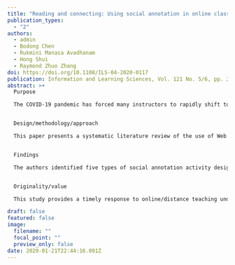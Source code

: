 ```yaml
---
title: "Reading and connecting: Using social annotation in online classes"
publication_types:
  - "2"
authors:
  - admin
  - Bodong Chen
  - Rukmini Manasa Avadhanam
  - Hong Shui
  - Raymond Zhuo Zhang
doi: https://doi.org/10.1108/ILS-04-2020-0117
publication: Information and Learning Sciences, Vol. 121 No. 5/6, pp. 261-271
abstract: >+
  Purpose

  The COVID-19 pandemic has forced many instructors to rapidly shift to online/distance teaching. With a narrow preparation window, many instructors are at a loss of strategies that are both effective in responding to the crisis and compatible with their professional practices. One urgent need in classrooms at all levels is to support social reading of course materials. To fulfill this need, this paper aims to present a systematic literature review on using Web annotation in K-12 and higher education to provide practical and evidence-based recommendations for educators to incorporate social annotation in online teaching.


  Design/methodology/approach

  This paper presents a systematic literature review of the use of Web annotation in formal education. The authors reviewed 39 articles that met the inclusion criteria and extracted the following information from each article: level of education, subject area, learning theory, learning activity design, Web annotation technology, research methods and learning outcomes. Studies were further analyzed and synthesized by the genre of learning activity design.


  Findings

  The authors identified five types of social annotation activity design: processing domain-specific knowledge, supporting argumentation and inquiry, improving literacy skills, supporting instructor and peer assessment and connecting online learning spaces. In addition, the authors developed practical recommendations on setting pedagogical goals, selecting annotation tools, deciding instructor involvement and developing evaluation strategies.


  Originality/value

  This study provides a timely response to online/distance teaching under the COVID-19 pandemic. It is a hope that these identified application areas, in combination with four practical recommendations, would provide pragmatic and evidence-based support for educators to engage learners in reading, learning and connecting.

draft: false
featured: false
image:
  filename: ""
  focal_point: ""
  preview_only: false
date: 2020-01-21T22:44:16.091Z
---
```

